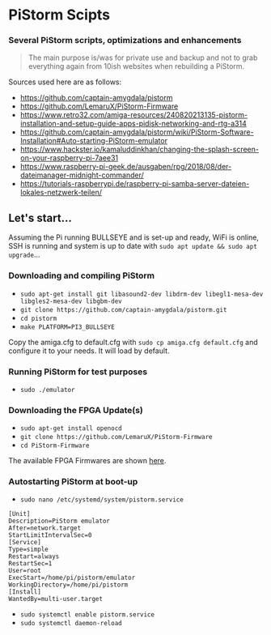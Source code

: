 # PiStorm Scipts
### Several PiStorm scripts, optimizations and enhancements
> The main purpose is/was for private use and backup and not to grab everything again from 10ish websites when rebuilding a PiStorm.

Sources used here are as follows:
* https://github.com/captain-amygdala/pistorm
* https://github.com/LemaruX/PiStorm-Firmware
* https://www.retro32.com/amiga-resources/240820213135-pistorm-installation-and-setup-guide-apps-pidisk-networking-and-rtg-a314
* https://github.com/captain-amygdala/pistorm/wiki/PiStorm-Software-Installation#Auto-starting-PiStorm-emulator
* https://www.hackster.io/kamaluddinkhan/changing-the-splash-screen-on-your-raspberry-pi-7aee31
* https://www.raspberry-pi-geek.de/ausgaben/rpg/2018/08/der-dateimanager-midnight-commander/
* https://tutorials-raspberrypi.de/raspberry-pi-samba-server-dateien-lokales-netzwerk-teilen/

## Let's start...

Assuming the Pi running BULLSEYE and is set-up and ready, WiFi is online, SSH is running and system is up to date with `sudo apt update && sudo apt upgrade`...

### Downloading and compiling PiStorm
* `sudo apt-get install git libasound2-dev libdrm-dev libegl1-mesa-dev libgles2-mesa-dev libgbm-dev`
* `git clone https://github.com/captain-amygdala/pistorm.git`
* `cd pistorm`
* `make PLATFORM=PI3_BULLSEYE`

Copy the amiga.cfg to default.cfg with `sudo cp amiga.cfg default.cfg` and configure it to your needs. It will load by default.

### Running PiStorm for test purposes
* `sudo ./emulator`

### Downloading the FPGA Update(s)
* `sudo apt-get install openocd`
* `git clone https://github.com/LemaruX/PiStorm-Firmware`
* `cd PiStorm-Firmware`

The available FPGA Firmwares are shown [here](https://github.com/LemaruX/PiStorm-Firmware#included-firmware).

### Autostarting PiStorm at boot-up
* `sudo nano /etc/systemd/system/pistorm.service`

```
[Unit]
Description=PiStorm emulator
After=network.target
StartLimitIntervalSec=0
[Service]
Type=simple
Restart=always
RestartSec=1
User=root
ExecStart=/home/pi/pistorm/emulator
WorkingDirectory=/home/pi/pistorm
[Install]
WantedBy=multi-user.target
```
* `sudo systemctl enable pistorm.service`
* `sudo systemctl daemon-reload`

